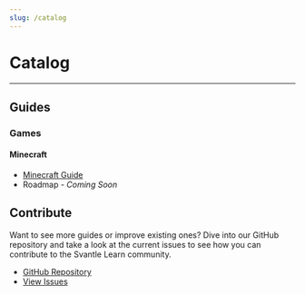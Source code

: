 ```yaml
---
slug: /catalog
---
```



# Catalog

---

## Guides

### Games

#### Minecraft

- [Minecraft Guide](/game/minecraft)
- Roadmap - _Coming Soon_

## Contribute

Want to see more guides or improve existing ones? Dive into our GitHub repository and take a look at the current issues to see how you can contribute to the Svantle Learn community.

- [GitHub Repository](https://github.com/svantle/learn)
- [View Issues](https://github.com/svantle/learn/issues)
